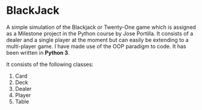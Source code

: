 # BlackJack
A simple simulation of the Blackjack or Twenty-One game which is assigned as a Milestone project in the Python course by Jose Portilla. It consists of a dealer and a single player at the moment but can easily be extending to a multi-player game. I have made use of the OOP paradigm to code. It has been written in **Python 3**. 

It consists of the following classes:
1. Card
2. Deck
3. Dealer
4. Player
5. Table
